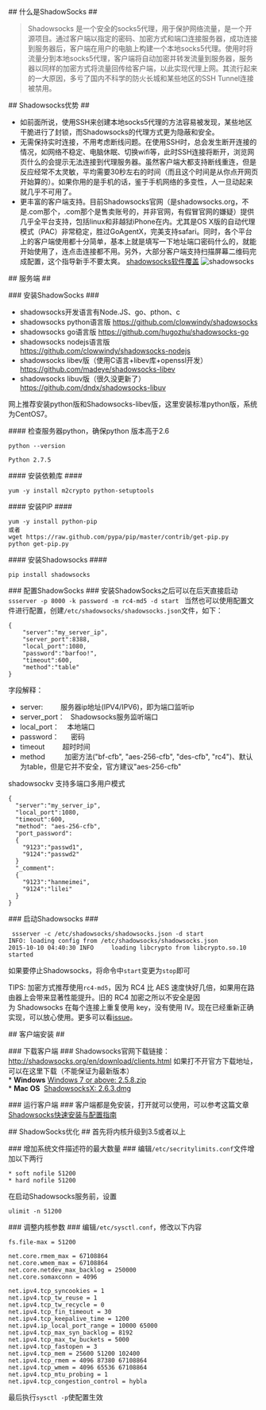 ## 什么是ShadowSocks  ##
>Shadowsocks 是一个安全的socks5代理，用于保护网络流量，是一个开源项目。通过客户端以指定的密码、加密方式和端口连接服务器，成功连接到服务器后，客户端在用户的电脑上构建一个本地socks5代理。使用时将流量分到本地socks5代理，客户端将自动加密并转发流量到服务器，服务器以同样的加密方式将流量回传给客户端，以此实现代理上网。其流行起来的一大原因，多亏了国内不科学的防火长城和某些地区的SSH Tunnel连接被禁用。

## Shadowsocks优势 ##

* 如前面所说，使用SSH来创建本地socks5代理的方法容易被发现，某些地区干脆进行了封锁，而Shadowsocks的代理方式更为隐蔽和安全。
* 无需保持实时连接，不用考虑断线问题。在使用SSH时，总会发生断开连接的情况，如网络不稳定、电脑休眠、切换wifi等，此时SSH连接将断开，浏览网页什么的会提示无法连接到代理服务器。虽然客户端大都支持断线重连，但是反应经常不太灵敏，平均需要30秒左右的时间（而且这个时间是从你点开网页开始算的）。如果你用的是手机的话，鉴于手机网络的多变性，人一旦动起来就几乎不可用了。
* 更丰富的客户端支持。目前Shadowsocks官网（是shadowsocks.org，不是.com那个，.com那个是售卖账号的，并非官网，有假冒官网的嫌疑）提供几乎全平台支持，包括linux和非越狱iPhone在内。尤其是OS X版的自动代理模式（PAC）非常稳定，胜过GoAgentX，完美支持safari。同时，各个平台上的客户端使用都十分简单，基本上就是填写一下地址端口密码什么的，就能开始使用了，连点击连接都不用。另外，大部分客户端支持扫描屏幕二维码完成配置，这个指导新手不要太爽。
[shadowsocks软件覆盖](https://shadowsocks.org/en/download/clients.html)
![shadowsocks](http://ofc9x1ccn.bkt.clouddn.com/system/proxy/shadowsocks-software.png "shadowsocks软件覆盖")

## 服务端 ##

### 安装ShadowSocks  ###

* shadowsocks开发语言有Node.JS、go、pthon、c
* shadowsocks python语言版 https://github.com/clowwindy/shadowsocks
* shadowsocks go语言版 https://github.com/hugozhu/shadowsocks-go
* shadowsocks nodejs语言版 https://github.com/clowwindy/shadowsocks-nodejs
* shadowsocks libev版（使用C语言+libev库+openssl开发） https://github.com/madeye/shadowsocks-libev
* shadowsocks libuv版（很久没更新了） https://github.com/dndx/shadowsocks-libuv

网上推荐安装python版和Shadowsocks-libev版，这里安装标准python版，系统为CentOS7。

#### 检查服务器python，确保python 版本高于2.6

```
python --version

Python 2.7.5
```

#### 安装依赖库 ####
```
yum -y install m2crypto python-setuptools
```

#### 安装PIP ####
```
yum -y install python-pip
或者
wget https://raw.github.com/pypa/pip/master/contrib/get-pip.py
python get-pip.py

```

#### 安装Shadowsocks ####
```
pip install shadowsocks
```

### 配置ShadowSocks ###
安装ShadowSocks之后可以在后天直接启动``ssserver -p 8000 -k password -m rc4-md5 -d start
``
当然也可以使用配置文件进行配置，创建``/etc/shadowsocks/shadowsocks.json``文件，如下：
```
{
    "server":"my_server_ip",
    "server_port":8388,
    "local_port":1080,
    "password":"barfoo!",
    "timeout":600,
    "method":"table"
}

```

字段解释：
* server:         服务器ip地址(IPV4/IPV6)，即为端口监听ip        
* server_port：   Shadowsocks服务监听端口
* local_port：    本地端口
* password：      密码
* timeout         超时时间
* method          加密方法("bf-cfb", "aes-256-cfb", "des-cfb", "rc4")、默认为table，但是它并不安全，官方建议"aes-256-cfb"

shadowsockv 支持多端口多用户模式
```
{
  "server":"my_server_ip",
  "local_port":1080,
  "timeout":600,
  "method": "aes-256-cfb",
  "port_password":
  {
    "9123":"passwd1",
    "9124":"passwd2"
  }
  "_comment":
  {
    "9123":"hanmeimei",
    "9124":"lilei"
  }
}
```

### 启动Shadowsocks ###
```
 ssserver -c /etc/shadowsocks/shadowsocks.json -d start
INFO: loading config from /etc/shadowsocks/shadowsocks.json
2015-10-10 04:40:30 INFO     loading libcrypto from libcrypto.so.10
started
```
如果要停止Shadowsocks，将命令中``start``变更为``stop``即可

TIPS: 加密方式推荐使用``rc4-md5``，因为 RC4 比 AES 速度快好几倍，如果用在路由器上会带来显著性能提升。旧的 RC4 加密之所以不安全是因为 Shadowsocks 在每个连接上重复使用 key，没有使用 IV。现在已经重新正确实现，可以放心使用。更多可以看[issue](https://github.com/clowwindy/shadowsocks/issues/178)。


## 客户端安装 ##

### 下载客户端 ###
Shadowsocks官网下载链接：http://shadowsocks.org/en/download/clients.html
如果打不开官方下载地址，可以在这里下载（不能保证为最新版本）
* **Windows** [Windows 7 or above: 2.5.8.zip](https://czero000.github.io/upload/proxy/Shadowsocks-2.5.8.zip)
* **Mac OS**  [ShadowsocksX: 2.6.3.dmg](https://czero000.github.io/upload/proxy/ShadowsocksX-2.6.3.dmg)


### 运行客户端 ###
客户端都是免安装，打开就可以使用，可以参考这篇文章[Shadowsocks快速安装与配置指南](http://www.jianshu.com/p/08ba65d1f91a)


## ShadowSocks优化 ##
首先将内核升级到3.5或者以上

### 增加系统文件描述符的最大数量 ###
编辑``/etc/secritylimits.conf``文件增加以下两行
```
* soft nofile 51200
* hard nofile 51200
```
在启动Shadowsocks服务前，设置
```
ulimit -n 51200
```
### 调整内核参数 ###
编辑``/etc/sysctl.conf``，修改以下内容
```
fs.file-max = 51200

net.core.rmem_max = 67108864
net.core.wmem_max = 67108864
net.core.netdev_max_backlog = 250000
net.core.somaxconn = 4096

net.ipv4.tcp_syncookies = 1
net.ipv4.tcp_tw_reuse = 1
net.ipv4.tcp_tw_recycle = 0
net.ipv4.tcp_fin_timeout = 30
net.ipv4.tcp_keepalive_time = 1200
net.ipv4.ip_local_port_range = 10000 65000
net.ipv4.tcp_max_syn_backlog = 8192
net.ipv4.tcp_max_tw_buckets = 5000
net.ipv4.tcp_fastopen = 3
net.ipv4.tcp_mem = 25600 51200 102400
net.ipv4.tcp_rmem = 4096 87380 67108864
net.ipv4.tcp_wmem = 4096 65536 67108864
net.ipv4.tcp_mtu_probing = 1
net.ipv4.tcp_congestion_control = hybla
```
最后执行``sysctl -p``使配置生效
